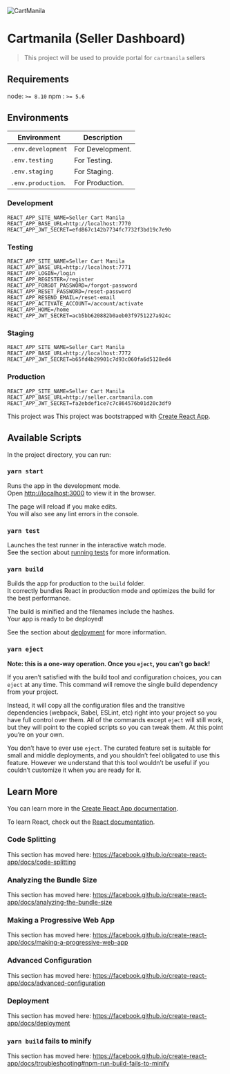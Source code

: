 ![CartManila](http://cartmanila.com/static/shopper/img/default_img/cart_manila_logo.png)

# Cartmanila (Seller Dashboard)
> This project will be used to provide portal for `cartmanila` sellers


## Requirements

node: `>= 8.10`
npm : `>= 5.6`

## Environments

| Environment              | Description                 |
|--------------------------|-----------------------------|
| `.env.development`       | For Development.            |
| `.env.testing`           | For Testing.                |
| `.env.staging`           | For Staging.                |
| `.env.production`.       | For Production.             |

### Development
```
REACT_APP_SITE_NAME=Seller Cart Manila
REACT_APP_BASE_URL=http://localhost:7770
REACT_APP_JWT_SECRET=efd867c142b7734fc7732f3bd19c7e9b
```


### Testing
```
REACT_APP_SITE_NAME=Seller Cart Manila
REACT_APP_BASE_URL=http://localhost:7771
REACT_APP_LOGIN=/login
REACT_APP_REGISTER=/register
REACT_APP_FORGOT_PASSWORD=/forgot-password
REACT_APP_RESET_PASSWORD=/reset-password
REACT_APP_RESEND_EMAIL=/reset-email
REACT_APP_ACTIVATE_ACCOUNT=/account/activate
REACT_APP_HOME=/home
REACT_APP_JWT_SECRET=acb5bb620882b0aeb03f9751227a924c
```

### Staging
```
REACT_APP_SITE_NAME=Seller Cart Manila
REACT_APP_BASE_URL=http://localhost:7772
REACT_APP_JWT_SECRET=b65fd4b29901c7d93c060fa6d5128ed4
```

### Production
```
REACT_APP_SITE_NAME=Seller Cart Manila
REACT_APP_BASE_URL=http://seller.cartmanila.com
REACT_APP_JWT_SECRET=fa2ebdef1ce7c7c864576b01d20c3df9
```

This project was
This project was bootstrapped with [Create React App](https://github.com/facebook/create-react-app).

## Available Scripts

In the project directory, you can run:

### `yarn start`

Runs the app in the development mode.<br />
Open [http://localhost:3000](http://localhost:3000) to view it in the browser.

The page will reload if you make edits.<br />
You will also see any lint errors in the console.

### `yarn test`

Launches the test runner in the interactive watch mode.<br />
See the section about [running tests](https://facebook.github.io/create-react-app/docs/running-tests) for more information.

### `yarn build`

Builds the app for production to the `build` folder.<br />
It correctly bundles React in production mode and optimizes the build for the best performance.

The build is minified and the filenames include the hashes.<br />
Your app is ready to be deployed!

See the section about [deployment](https://facebook.github.io/create-react-app/docs/deployment) for more information.

### `yarn eject`

**Note: this is a one-way operation. Once you `eject`, you can’t go back!**

If you aren’t satisfied with the build tool and configuration choices, you can `eject` at any time. This command will remove the single build dependency from your project.

Instead, it will copy all the configuration files and the transitive dependencies (webpack, Babel, ESLint, etc) right into your project so you have full control over them. All of the commands except `eject` will still work, but they will point to the copied scripts so you can tweak them. At this point you’re on your own.

You don’t have to ever use `eject`. The curated feature set is suitable for small and middle deployments, and you shouldn’t feel obligated to use this feature. However we understand that this tool wouldn’t be useful if you couldn’t customize it when you are ready for it.

## Learn More

You can learn more in the [Create React App documentation](https://facebook.github.io/create-react-app/docs/getting-started).

To learn React, check out the [React documentation](https://reactjs.org/).

### Code Splitting

This section has moved here: https://facebook.github.io/create-react-app/docs/code-splitting

### Analyzing the Bundle Size

This section has moved here: https://facebook.github.io/create-react-app/docs/analyzing-the-bundle-size

### Making a Progressive Web App

This section has moved here: https://facebook.github.io/create-react-app/docs/making-a-progressive-web-app

### Advanced Configuration

This section has moved here: https://facebook.github.io/create-react-app/docs/advanced-configuration

### Deployment

This section has moved here: https://facebook.github.io/create-react-app/docs/deployment

### `yarn build` fails to minify

This section has moved here: https://facebook.github.io/create-react-app/docs/troubleshooting#npm-run-build-fails-to-minify
